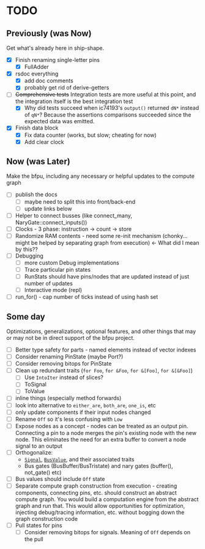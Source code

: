# TODO

## Previously (was Now)

Get what's already here in ship-shape.

* [X] Finish renaming single-letter pins
  * [X] FullAdder
* [X] rsdoc everything
  * [X] add doc comments
  * [X] probably get rid of derive-getters
* [ ] ~~Comprehensive tests~~ Integration tests are more useful at this point, and the integration itself is the best integration test
  * [X] Why did tests succeed when ic74193's `output()` returned `dN*` instead of `qN*`? Because the assertions comparisons succeeded since the expected data was emitted.
* [X] Finish data block
  * [X] Fix data counter (works, but slow; cheating for now)
  * [X] Add clear clock

## Now (was Later)

Make the bfpu, including any necessary or helpful updates to the compute graph

* [ ] publish the docs
  * [ ] maybe need to split this into front/back-end
  * [ ] update links below
* [ ] Helper to connect busses (like connect\_many, NaryGate::connect\_inputs())
* [ ] Clocks - 3 phase: instruction -> count -> store
* [ ] Randomize RAM contents - need some re-init mechanism (chonky... might be helped by separating
  graph from execution) <- What did I mean by this??
* [ ] Debugging
  * [ ] more custom Debug implementations
  * [ ] Trace particular pin states
  * [ ] RunStats should have pins/nodes that are updated instead of just number of updates
  * [ ] Interactive mode (repl)
* [ ] run\_for() - cap number of ticks instead of using hash set

## Some day

Optimizations, generalizations, optional features, and other things that may or may not be in direct support of the bfpu
project.

* [ ] Better type safety for parts - named elements instead of vector indexes
* [ ] Consider renaming PinState (maybe Port?)
* [ ] Consider removing bitops for PinState
* [ ] Clean up redundant traits (`for Foo`, `for &Foo`, `for &[Foo]`, `for &[&Foo]`)
  * [ ] Use `IntoIter` instead of slices?
  * [ ] ToSignal
  * [ ] ToValue
* [ ] inline things (especially method forwards)
* [ ] look into alternative to `either_are`, `both_are`, `one_is`, etc
* [ ] only update components if their input nodes changed
* [ ] Rename `Off` so it's less confusing with `Low`
* [ ] Expose nodes as a concept - nodes can be treated as an output pin. Connecting a pin to a node merges the pin's
  existing node with the new node. This eliminates the need for an extra buffer to convert a node signal to an output
* [ ] Orthogonalize:
  * [`Signal`](src/lib.rs), [`BusValue`](src/lib.rs), and their associated traits
  * Bus gates (BusBuffer/BusTristate) and nary gates (buffer(), not\_gate() etc)
* [ ] Bus values should include `Off` state
* [ ] Separate compute graph construction from execution - creating components, connecting pins, etc. should construct
  an abstract compute graph. You would build a computation engine from the abstract graph and run that. This would allow
  opportunities for optimization, injecting debug/tracing information, etc. without bogging down the graph construction
  code
* [ ] Pull states for pins
  * [ ] Consider removing bitops for signals. Meaning of `Off` depends on the pull
